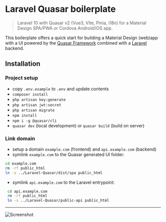 # Laravel Quasar boilerplate
> Laravel 10 with Quasar v2 (Vue3, Vite, Pinia, i18n) for a Material Design SPA/PWA or Cordova Android/iOS app.

This boilerplate offers a quick start for building a Material Design (web)app with a UI powered by the [Quasar Framework](https://quasar.dev/introduction-to-quasar#what-is-quasar) combined with a [Laravel](https://laravel.com) backend.

## Installation
### Project setup
- copy `.env.example` to `.env` and update contents
- `composer install`
- `php artisan key:generate`
- `php artisan jwt:secret`
- `php artisan migrate`
- `npm install`
- `npm i -g @quasar/cli`
- `quasar dev` (local development) or `quasar build` (build on server)

### Link domain
- setup a domain `example.com` (frontend) and `api.example.com` (backend)
- symlink `example.com` to the Quasar generated UI folder:
```bash
cd example.com
rm -rf public_html
ln -s ../Laravel-Quasar/dist/spa public_html
```
- symlink `api.example.com` to the Laravel entrypoint:
```bash
 cd api.example.com
 rm -rf public_html
 ln -s ../Laravel-Quasar/public-api public_html
```
---
![Screenshot](https://github.com/HansSchouten/Laravel-Quasar/assets/5946444/96939012-309c-4817-a124-0f26e24f627e)
